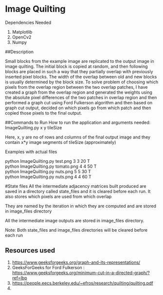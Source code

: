 # Image Quilting

Dependencies Needed
1. Matplotlib
2. OpenCv2
3. Numpy

##Description

Small blocks from the example image are replicated to the output image in image quilting. 
The initial block is copied at random, and then following blocks are placed in such a way
that they partially overlap with previously inserted pixel blocks. The width of the overlap
between old and new blocks is usually determined by the block size. To solve problem of 
choosing which pixels from the overlap region between the two overlap patches,
I have created a graph from the overlap region and generated the weights using the absolute
pixel differences of the two patches in overlap region and then performed a graph cut using 
Ford Fulkerson algorithm and then based on graph cut output, decided on which pixels go from which
patch and then copied those pixels to the final output.

##Commands to Run
How to run the application and arguments needed:
    ImageQuilting.py <path-to-sample-image> x y tileSize

Here, x, y are no of rows and columns of the final output image and they contain x*y image segments 
of tileSize (approximately)


Examples with actual files

python ImageQuilting.py test.png 3 3 20 T
<br>
python ImageQuilting.py tomato.png 4 4 50 T
<br>
python ImageQuilting.py nuts.png 5 5 30 T
<br>
python ImageQuilting.py nuts.png 4 4 60 T


#State files
All the intermediate adjacency matrices built produced are saved in a directory called
state_files and it is cleared before each run. It also stores which pixels are used from which overlap 

They are named by the iteration in which they are computed and are stored in image_files directory

All the intermediate image outputs are stored in image_files directory.

Note: Both state_files and image_files directories will be cleared before each run

## Resources used
1. https://www.geeksforgeeks.org/graph-and-its-representations/
2. GeeksForGeeks for Ford Fulkerson : https://www.geeksforgeeks.org/minimum-cut-in-a-directed-graph/?ref=lbp
3. https://people.eecs.berkeley.edu/~efros/research/quilting/quilting.pdf
4. 
